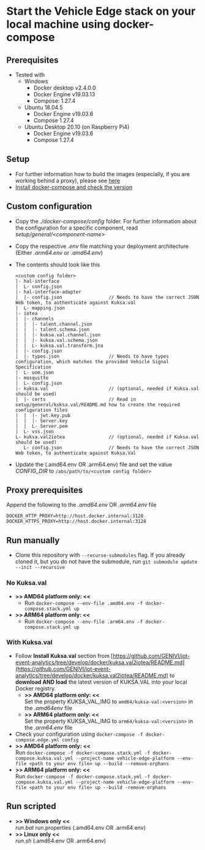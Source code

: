 <!---
  Copyright (c) 2021 Robert Bosch GmbH

  This Source Code Form is subject to the terms of the Mozilla Public
  License, v. 2.0. If a copy of the MPL was not distributed with this
  file, You can obtain one at https://mozilla.org/MPL/2.0/.

  SPDX-License-Identifier: MPL-2.0
-->

# Start the Vehicle Edge stack on your local machine using docker-compose

## Prerequisites

- Tested with
  - Windows
    - Docker desktop v2.4.0.0
    - Docker Engine v19.03.13
    - Compose: 1.27.4
  - Ubuntu 18.04.5
    - Docker Engine v19.03.6
    - Compose 1.27.4
  - Ubuntu Desktop 20.10 (on Raspberry Pi4)
    - Docker Engine v19.03.6
    - Compose 1.27.4

## Setup

- For further information how to build the images (especially, if you are working behind a proxy), please see [here](https://github.com/GENIVI/iot-event-analytics/tree/develop/docker)
- [Install docker-compose and check the version](https://github.com/GENIVI/iot-event-analytics/tree/develop/docker-compose)

## Custom configuration

- Copy the _./docker-compose/config_ folder. For further information about the configuration for a specific component, read _setup/general/\<component-name\>_
- Copy the respective _.env_ file matching your deployment architecture (Either _.arm64.env_ or _.amd64.env_)
- The contents should look like this<br>

  ```text
  <custom config folder>
  |- hal-interface
  |  L- config.json
  |- hal-interface-adapter
  |  |- config.json                 // Needs to have the correct JSON Web token, to authenticate against Kuksa.val
  |  L- mapping.json
  |- iotea
  |  |- channels
  |  |  |- talent.channel.json
  |  |  |- talent.schema.json
  |  |  |- kuksa.val.channel.json
  |  |  |- kuksa.val.schema.json
  |  |  L- kuksa.val.transform.jna
  |  |- config.json
  |  |- types.json                  // Needs to have types configuration, which matches the provided Vehicle Signal Specification
  |  L- uom.json
  |- mosquitto
  |  L- config.json
  |- kuksa.val                      // (optional, needed if Kuksa.val should be used)
  |  |- certs                       // Read in setup/general/kuksa.val/README.md how to create the required configuration files
  |  |  |- jwt.key.pub
  |  |  |- Server.key
  |  |  L- Server.pem
  |  L- vss.json
  L- kuksa.val2iotea                // (optional, needed if Kuksa.val should be used)
     L- config.json                 // Needs to have the correct JSON Web token, to authenticate against Kuksa.Val
  ```

- Update the (.amd64.env OR .arm64.env) file and set the value _CONFIG\_DIR_ to `/abs/path/to/<custom config folder>`

## Proxy prerequisites

Append the following to the _.amd64.env_ OR _.arm64.env_ file

```text
DOCKER_HTTP_PROXY=http://host.docker.internal:3128
DOCKER_HTTPS_PROXY=http://host.docker.internal:3128
```

## Run manually

- Clone this repository with `--recurse-submodules` flag. If you already cloned it, but you do not have the submodule, run `git submodule update --init --recursive`

### No Kuksa.val

- __>> AMD64 platform only: <<__<br>
  - Run `docker-compose --env-file .amd64.env -f docker-compose.stack.yml up`
- __>> ARM64 platform only: <<__<br>
  - Run `docker-compose --env-file .arm64.env -f docker-compose.stack.yml up`

### With Kuksa.val

- Follow **Install Kuksa.val** section from [https://github.com/GENIVI/iot-event-analytics/tree/develop/docker/kuksa.val2iotea/README.md](https://github.com/GENIVI/iot-event-analytics/tree/develop/docker/kuksa.val2iotea/README.md) to __download AND load__ the latest version of KUKSA.VAL into your local Docker registry.<br>
  - __>> AMD64 platform only: <<__<br>
    Set the property KUKSA_VAL_IMG to `amd64/kuksa-val:<version>` in the _.amd64env_ file
  - __>> ARM64 platform only: <<__<br>
    Set the property KUKSA_VAL_IMG to `arm64/kuksa-val:<version>` in the _.arm64.env_ file
- Check your configuration using `docker-compose -f docker-compose.edge.yml config`
- __>> AMD64 platform only: <<__<br>
  Run `docker-compose -f docker-compose.stack.yml -f docker-compose.kuksa.val.yml --project-name vehicle-edge-platform --env-file <path to your env file> up --build --remove-orphans`
- __>> ARM64 platform only: <<__<br>
  Run `docker-compose -f docker-compose.stack.yml -f docker-compose.kuksa.val.yml --project-name vehicle-edge-platform --env-file <path to your env file> up --build -remove-orphans`

## Run scripted

- __>> Windows only <<__<br>
  _run.bat_ run.properties (.amd64.env OR .arm64.env)
- __>> Linux only <<__<br>
   _run.sh_ (.amd64.env OR .arm64.env)
